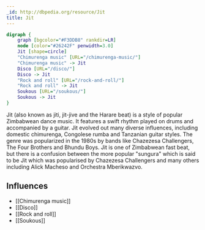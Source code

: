 ```yaml
---
_id: http://dbpedia.org/resource/Jit
title: Jit
---
```


```dot
digraph {
	graph [bgcolor="#F3DDB8" rankdir=LR]
	node [color="#26242F" penwidth=3.0]
	Jit [shape=circle]
	"Chimurenga music" [URL="/chimurenga-music/"]
	"Chimurenga music" -> Jit
	Disco [URL="/disco/"]
	Disco -> Jit
	"Rock and roll" [URL="/rock-and-roll/"]
	"Rock and roll" -> Jit
	Soukous [URL="/soukous/"]
	Soukous -> Jit
}
```

Jit (also known as jiti, jit-jive and the Harare beat) is a style of popular Zimbabwean dance music. It features a swift rhythm played on drums and accompanied by a guitar. Jit evolved out many diverse influences, including domestic chimurenga, Congolese rumba and Tanzanian guitar styles. The genre was popularized in the 1980s by bands like Chazezesa Challengers, The Four Brothers and Bhundu Boys. Jit is one of Zimbabwean fast beat, but there is a confusion between the more popular "sungura" which is said to be Jit which was popularised by Chazezesa Challengers and many others including Alick Macheso and Orchestra Mberikwazvo.

## Influences
- [[Chimurenga music]]
- [[Disco]]
- [[Rock and roll]]
- [[Soukous]]
